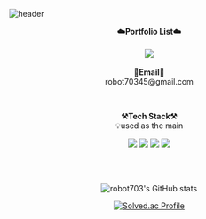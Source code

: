 ![header](https://capsule-render.vercel.app/api?type=waving&color=auto&height=300&section=header&text=MinJae's&fontSize=90&animation=fadeIn&fontAlignY=38&desc=This%20GitHub%20is%20a%20storage%20space%20for%20all%20my%20code!&descAlignY=51&descAlign=62)

<p align="center">
    <Strong>☁️Portfolio List☁️</Strong><br><br>
<a href="https://hits.seeyoufarm.com"><img src="https://hits.seeyoufarm.com/api/count/incr/badge.svg?url=https%3A%2F%2Fgithub.com%2Frobot703&count_bg=%238DC85F&title_bg=%23707070&icon=github.svg&icon_color=%23E7E7E7&title=hits&edge_flat=false"/></a>
<br><br>
<Strong>📧Email📧</Strong><br>robot70345@gmail.com<br>
</p>
<br>

<p align="center">
    <Strong>⚒️Tech Stack⚒️</Strong><br>
    💡used as the main
</p>

<p align="center" display="inline-block">
  <img src="https://img.shields.io/badge/JAVA-F7DF1E?style=for-the-badge&logo=java&logoColor=white"> 
    <img src="https://img.shields.io/badge/C++-E34F26?style=for-the-badge&logo=C++&logoColor=white">
    <img src="https://img.shields.io/badge/C-A8B9CC?style=for-the-badge&logo=C&logoColor=white">
    <img src="https://img.shields.io/badge/Python-3776AB?style=for-the-badge&logo=Python&logoColor=white"> 
</p><br>

<br>

<div align=center>

![robot703's GitHub stats](https://github-readme-stats.vercel.app/api?username=robot703&show_icons=true&theme=radical)
<br/>
  
[![Solved.ac Profile](http://mazassumnida.wtf/api/v2/generate_badge?boj=2019038045)](https://solved.ac/dudalsrkwhr4)
  
<br/>
